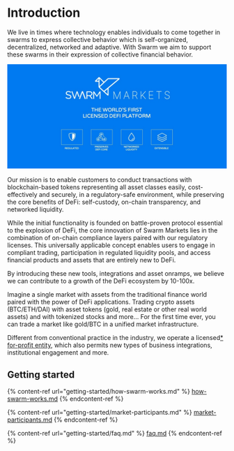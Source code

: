 # Introduction

We live in times where technology enables individuals to come together in swarms to express collective behavior which is self-organized, decentralized, networked and adaptive. With Swarm we aim to support these swarms in their expression of collective financial behavior.

![](<.gitbook/assets/Swarm Markets Overview (2).jpg>)

Our mission is to enable customers to conduct transactions with blockchain-based tokens representing all asset classes easily, cost-effectively and securely, in a regulatory-safe environment, while preserving the core benefits of DeFi: self-custody, on-chain transparency, and networked liquidity.

While the initial functionality is founded on battle-proven protocol essential to the explosion of DeFi, the core innovation of Swarm Markets lies in the combination of on-chain compliance layers paired with our regulatory licenses. This universally applicable concept enables users to engage in compliant trading, participation in regulated liquidity pools, and access financial products and assets that are entirely new to DeFi.

By introducing these new tools, integrations and asset onramps, we believe we can contribute to a growth of the DeFi ecosystem by 10-100x.

Imagine a single market with assets from the traditional finance world paired with the power of DeFi applications. Trading crypto assets (BTC/ETH/DAI) with asset tokens (gold, real estate or other real world assets) and with tokenized stocks and more... For the first time ever, you can trade a market like gold/BTC in a unified market infrastructure.

Different from conventional practice in the industry, we operate a licensed[\*](https://docs.swarm.markets/about/license) [for-profit entity](about/about.md), which also permits new types of business integrations, institutional engagement and more.

## Getting started

{% content-ref url="getting-started/how-swarm-works.md" %}
[how-swarm-works.md](getting-started/how-swarm-works.md)
{% endcontent-ref %}

{% content-ref url="getting-started/market-participants.md" %}
[market-participants.md](getting-started/market-participants.md)
{% endcontent-ref %}

{% content-ref url="getting-started/faq.md" %}
[faq.md](getting-started/faq.md)
{% endcontent-ref %}
